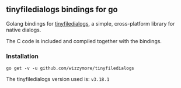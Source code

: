 ## tinyfiledialogs bindings for go

Golang bindings for [tinyfiledialogs](https://sourceforge.net/projects/tinyfiledialogs/), a simple, cross-platform library for native dialogs.

The C code is included and compiled together with the bindings.

### Installation

```
go get -v -u github.com/wizzymore/tinyfiledialogs
```

The tinyfiledialogs version used is: `v3.18.1`